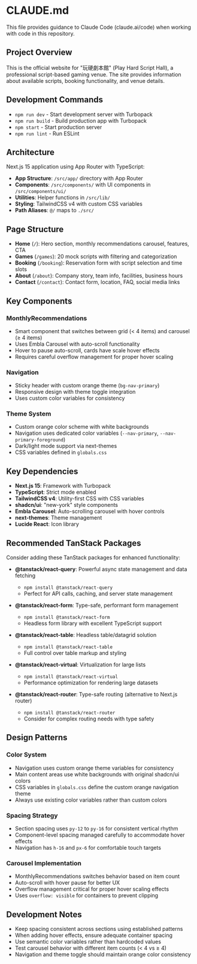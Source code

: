 # CLAUDE.md

This file provides guidance to Claude Code (claude.ai/code) when working with code in this repository.

## Project Overview

This is the official website for "玩硬劇本館" (Play Hard Script Hall), a professional script-based gaming venue. The site provides information about available scripts, booking functionality, and venue details.

## Development Commands

- `npm run dev` - Start development server with Turbopack
- `npm run build` - Build production app with Turbopack  
- `npm start` - Start production server
- `npm run lint` - Run ESLint

## Architecture

Next.js 15 application using App Router with TypeScript:

- **App Structure**: `/src/app/` directory with App Router
- **Components**: `/src/components/` with UI components in `/src/components/ui/`
- **Utilities**: Helper functions in `/src/lib/`
- **Styling**: TailwindCSS v4 with custom CSS variables
- **Path Aliases**: `@/` maps to `./src/`

## Page Structure

- **Home** (`/`): Hero section, monthly recommendations carousel, features, CTA
- **Games** (`/games`): 20 mock scripts with filtering and categorization
- **Booking** (`/booking`): Reservation form with script selection and time slots
- **About** (`/about`): Company story, team info, facilities, business hours
- **Contact** (`/contact`): Contact form, location, FAQ, social media links

## Key Components

### MonthlyRecommendations
- Smart component that switches between grid (< 4 items) and carousel (≥ 4 items)
- Uses Embla Carousel with auto-scroll functionality
- Hover to pause auto-scroll, cards have scale hover effects
- Requires careful overflow management for proper hover scaling

### Navigation
- Sticky header with custom orange theme (`bg-nav-primary`)
- Responsive design with theme toggle integration
- Uses custom color variables for consistency

### Theme System
- Custom orange color scheme with white backgrounds
- Navigation uses dedicated color variables (`--nav-primary`, `--nav-primary-foreground`)
- Dark/light mode support via next-themes
- CSS variables defined in `globals.css`

## Key Dependencies

- **Next.js 15**: Framework with Turbopack
- **TypeScript**: Strict mode enabled
- **TailwindCSS v4**: Utility-first CSS with CSS variables
- **shadcn/ui**: "new-york" style components
- **Embla Carousel**: Auto-scrolling carousel with hover controls
- **next-themes**: Theme management
- **Lucide React**: Icon library

## Recommended TanStack Packages

Consider adding these TanStack packages for enhanced functionality:

- **@tanstack/react-query**: Powerful async state management and data fetching
  - `npm install @tanstack/react-query`
  - Perfect for API calls, caching, and server state management

- **@tanstack/react-form**: Type-safe, performant form management
  - `npm install @tanstack/react-form`
  - Headless form library with excellent TypeScript support

- **@tanstack/react-table**: Headless table/datagrid solution
  - `npm install @tanstack/react-table`
  - Full control over table markup and styling

- **@tanstack/react-virtual**: Virtualization for large lists
  - `npm install @tanstack/react-virtual`
  - Performance optimization for rendering large datasets

- **@tanstack/react-router**: Type-safe routing (alternative to Next.js router)
  - `npm install @tanstack/react-router`
  - Consider for complex routing needs with type safety

## Design Patterns

### Color System
- Navigation uses custom orange theme variables for consistency
- Main content areas use white backgrounds with original shadcn/ui colors
- CSS variables in `globals.css` define the custom orange navigation theme
- Always use existing color variables rather than custom colors

### Spacing Strategy
- Section spacing uses `py-12` to `py-16` for consistent vertical rhythm
- Component-level spacing managed carefully to accommodate hover effects
- Navigation has `h-16` and `px-6` for comfortable touch targets

### Carousel Implementation
- MonthlyRecommendations switches behavior based on item count
- Auto-scroll with hover pause for better UX
- Overflow management critical for proper hover scaling effects
- Uses `overflow: visible` for containers to prevent clipping

## Development Notes

- Keep spacing consistent across sections using established patterns
- When adding hover effects, ensure adequate container spacing
- Use semantic color variables rather than hardcoded values
- Test carousel behavior with different item counts (< 4 vs ≥ 4)
- Navigation and theme toggle should maintain orange color consistency